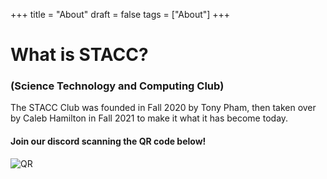 +++
title = "About"
draft = false
tags = ["About"]
+++

# What is STACC?
### (Science Technology and Computing Club)

The STACC Club was founded in Fall 2020 by Tony Pham, then taken over by Caleb Hamilton in Fall 2021 to make it what it has become today.



#### Join our discord scanning the QR code below!

![QR](/images/QR.jpg)